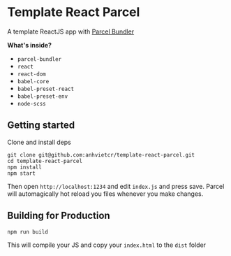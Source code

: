 # Template React Parcel

A template ReactJS app with [Parcel Bundler](https://parceljs.org)

**What's inside?**

* `parcel-bundler`
* `react`
* `react-dom`
* `babel-core`
* `babel-preset-react`
* `babel-preset-env`
* `node-scss`

## Getting started

Clone and install deps

```
git clone git@github.com:anhvietcr/template-react-parcel.git
cd template-react-parcel
npm install
npm start
```

Then open `http://localhost:1234` and edit `index.js` and press save. Parcel will automagically hot reload you files whenever you make changes.

## Building for Production

```
npm run build
```

This will compile your JS and copy your `index.html` to the `dist` folder 
